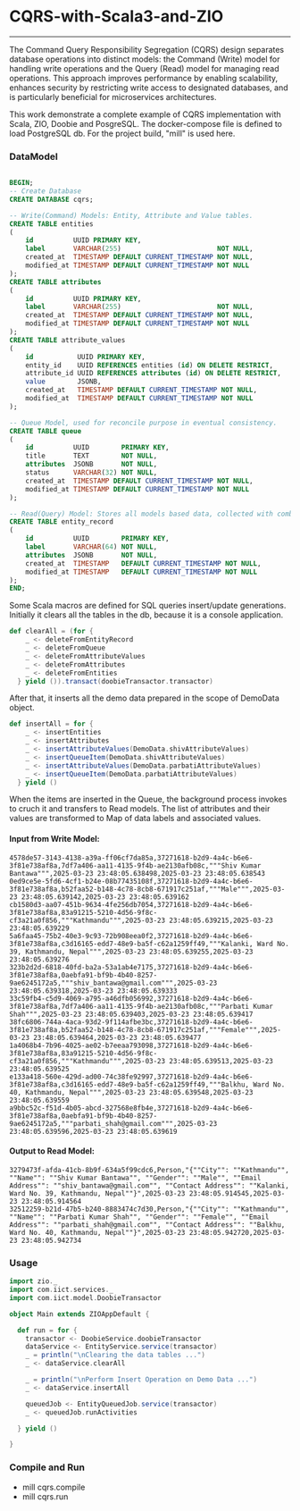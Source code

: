 # CQRS-with-Scala3-and-ZIO
---
The Command Query Responsibility Segregation (CQRS) design separates database operations into distinct models: the Command (Write) model for handling write operations and the Query (Read) model for managing read operations. This approach improves performance by enabling scalability, enhances security by restricting write access to designated databases, and is particularly beneficial for microservices architectures.

This work demonstrate a complete example of CQRS implementation with Scala, ZIO, Doobie and PosgreSQL. The docker-compose file is defined to load PostgreSQL db. For the project build, "mill" is used here.
### DataModel
```SQL

BEGIN;
-- Create Database
CREATE DATABASE cqrs;

-- Write(Command) Models: Entity, Attribute and Value tables.
CREATE TABLE entities
(
    id          UUID PRIMARY KEY,
    label       VARCHAR(255)                        NOT NULL,
    created_at  TIMESTAMP DEFAULT CURRENT_TIMESTAMP NOT NULL,
    modified_at TIMESTAMP DEFAULT CURRENT_TIMESTAMP NOT NULL
);
CREATE TABLE attributes
(
    id          UUID PRIMARY KEY,
    label       VARCHAR(255)                        NOT NULL,
    created_at  TIMESTAMP DEFAULT CURRENT_TIMESTAMP NOT NULL,
    modified_at TIMESTAMP DEFAULT CURRENT_TIMESTAMP NOT NULL
);
CREATE TABLE attribute_values
(
    id           UUID PRIMARY KEY,
    entity_id    UUID REFERENCES entities (id) ON DELETE RESTRICT,
    attribute_id UUID REFERENCES attributes (id) ON DELETE RESTRICT,
    value        JSONB,
    created_at   TIMESTAMP DEFAULT CURRENT_TIMESTAMP NOT NULL,
    modified_at  TIMESTAMP DEFAULT CURRENT_TIMESTAMP NOT NULL
);

-- Queue Model, used for reconcile purpose in eventual consistency.
CREATE TABLE queue
(
    id          UUID        PRIMARY KEY,
    title       TEXT        NOT NULL,
    attributes  JSONB       NOT NULL,
    status      VARCHAR(32) NOT NULL,
    created_at  TIMESTAMP DEFAULT CURRENT_TIMESTAMP NOT NULL,
    modified_at TIMESTAMP DEFAULT CURRENT_TIMESTAMP NOT NULL
);

-- Read(Query) Model: Stores all models based data, collected with combined attributes.
CREATE TABLE entity_record
(
    id          UUID        PRIMARY KEY,
    label       VARCHAR(64) NOT NULL,
    attributes  JSONB       NOT NULL,
    created_at  TIMESTAMP   DEFAULT CURRENT_TIMESTAMP NOT NULL,
    modified_at TIMESTAMP   DEFAULT CURRENT_TIMESTAMP NOT NULL
);
END;
```

Some Scala macros are defined for SQL queries insert/update generations. Initially it clears all the tables in the db, because it is a console application. 
``` Scala
def clearAll = (for {
    _ <- deleteFromEntityRecord
    _ <- deleteFromQueue
    _ <- deleteFromAttributeValues
    _ <- deleteFromAttributes
    _ <- deleteFromEntities
  } yield ()).transact(doobieTransactor.transactor)
```
After that, it inserts all the demo data prepared in the scope of DemoData object.
```Scala
def insertAll = for {
    _ <- insertEntities
    _ <- insertAttributes
    _ <- insertAttributeValues(DemoData.shivAttributeValues)
    _ <- insertQueueItem(DemoData.shivAttributeValues)
    _ <- insertAttributeValues(DemoData.parbatiAttributeValues)
    _ <- insertQueueItem(DemoData.parbatiAttributeValues)
  } yield ()
```
When the items are inserted in the Queue, the background process invokes to cruch it and transfers to Read models. The list of attributes and their values are transformed to Map of data labels and associated values.

#### Input from Write Model: 
```CSV
4578de57-3143-4138-a39a-ff06cf7da85a,37271618-b2d9-4a4c-b6e6-3f81e738af8a,7df7a406-aa11-4135-9f4b-ae2130afb08c,"""Shiv Kumar Bantawa""",2025-03-23 23:48:05.638498,2025-03-23 23:48:05.638543
0ed9ce5e-5fd6-4cf1-b24e-08b77435108f,37271618-b2d9-4a4c-b6e6-3f81e738af8a,b52faa52-b148-4c78-8cb8-671917c251af,"""Male""",2025-03-23 23:48:05.639142,2025-03-23 23:48:05.639162
cb1580d3-aa07-451b-9634-4fe256db7054,37271618-b2d9-4a4c-b6e6-3f81e738af8a,83a91215-5210-4d56-9f8c-cf3a21a0f856,"""Kathmandu""",2025-03-23 23:48:05.639215,2025-03-23 23:48:05.639229
5a6faa45-75b2-40e3-9c93-72b908eea0f2,37271618-b2d9-4a4c-b6e6-3f81e738af8a,c3d16165-edd7-48e9-ba5f-c62a1259ff49,"""Kalanki, Ward No. 39, Kathmandu, Nepal""",2025-03-23 23:48:05.639255,2025-03-23 23:48:05.639276
323b2d2d-6818-40fd-ba2a-53a1ab4e7175,37271618-b2d9-4a4c-b6e6-3f81e738af8a,0aebfa91-bf9b-4b40-8257-9ae6245172a5,"""shiv_bantawa@gmail.com""",2025-03-23 23:48:05.639318,2025-03-23 23:48:05.639333
33c59fb4-c5d9-4069-a795-a46dfb056992,37271618-b2d9-4a4c-b6e6-3f81e738af8a,7df7a406-aa11-4135-9f4b-ae2130afb08c,"""Parbati Kumar Shah""",2025-03-23 23:48:05.639403,2025-03-23 23:48:05.639417
38fc6806-744a-4aca-93d2-9f114afbe3bc,37271618-b2d9-4a4c-b6e6-3f81e738af8a,b52faa52-b148-4c78-8cb8-671917c251af,"""Female""",2025-03-23 23:48:05.639464,2025-03-23 23:48:05.639477
1a4068b4-7b96-4025-ae02-b7eeaa793098,37271618-b2d9-4a4c-b6e6-3f81e738af8a,83a91215-5210-4d56-9f8c-cf3a21a0f856,"""Kathmandu""",2025-03-23 23:48:05.639513,2025-03-23 23:48:05.639525
e133a418-560e-429d-ad00-74c38fe92997,37271618-b2d9-4a4c-b6e6-3f81e738af8a,c3d16165-edd7-48e9-ba5f-c62a1259ff49,"""Balkhu, Ward No. 40, Kathmandu, Nepal""",2025-03-23 23:48:05.639548,2025-03-23 23:48:05.639559
a9bbc52c-f51d-4b05-abcd-327568e8fb4e,37271618-b2d9-4a4c-b6e6-3f81e738af8a,0aebfa91-bf9b-4b40-8257-9ae6245172a5,"""parbati_shah@gmail.com""",2025-03-23 23:48:05.639596,2025-03-23 23:48:05.639619
```

#### Output to Read Model: 
```CSV
3279473f-afda-41cb-8b9f-634a5f99cdc6,Person,"{""City"": ""Kathmandu"", ""Name"": ""Shiv Kumar Bantawa"", ""Gender"": ""Male"", ""Email Address"": ""shiv_bantawa@gmail.com"", ""Contact Address"": ""Kalanki, Ward No. 39, Kathmandu, Nepal""}",2025-03-23 23:48:05.914545,2025-03-23 23:48:05.914564
32512259-b21d-47b5-b240-8883474c7d30,Person,"{""City"": ""Kathmandu"", ""Name"": ""Parbati Kumar Shah"", ""Gender"": ""Female"", ""Email Address"": ""parbati_shah@gmail.com"", ""Contact Address"": ""Balkhu, Ward No. 40, Kathmandu, Nepal""}",2025-03-23 23:48:05.942720,2025-03-23 23:48:05.942734
```

### Usage
```Scala
import zio._
import com.iict.services._
import com.iict.model.DoobieTransactor

object Main extends ZIOAppDefault {

  def run = for {
    transactor <- DoobieService.doobieTransactor
    dataService <- EntityService.service(transactor)
    _ = println("\nClearing the data tables ...")
    _ <- dataService.clearAll

    _ = println("\nPerform Insert Operation on Demo Data ...")
    _ <- dataService.insertAll

    queuedJob <- EntityQueuedJob.service(transactor)
    _ <- queuedJob.runActivities

  } yield ()

}
```

### Compile and Run
- mill cqrs.compile
- mill cqrs.run

